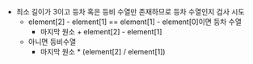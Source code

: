 - 최소 길이가 3이고 등차 혹은 등비 수열만 존재하므로 등차 수열인지 검사 시도
  - element[2] - element[1] == element[1] - element[0]이면 등차 수열
    - 마지막 원소 + element[2] - element[1]
  - 아니면 등비수열
    - 마지막 원소 * (element[2] / element[1])